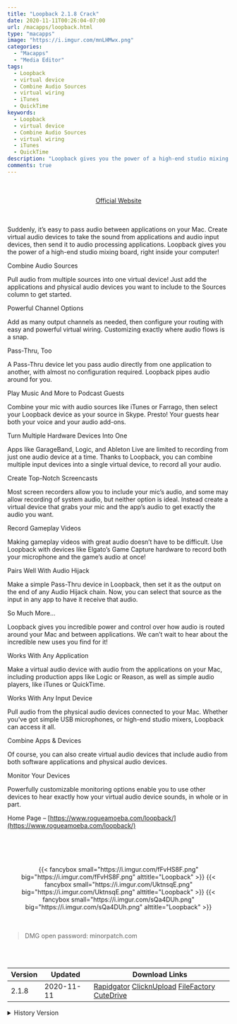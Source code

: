 ```yaml
---
title: "Loopback 2.1.8 Crack"
date: 2020-11-11T00:26:04-07:00
url: /macapps/loopback.html
type: "macapps"
image: "https://i.imgur.com/mnLHMwx.png"
categories:
  - "Macapps"
  - "Media Editor"
tags:
  - Loopback
  - virtual device
  - Combine Audio Sources
  - virtual wiring
  - iTunes
  - QuickTime
keywords:
  - Loopback
  - virtual device
  - Combine Audio Sources
  - virtual wiring
  - iTunes
  - QuickTime
description: "Loopback gives you the power of a high-end studio mixing board, right inside your computer!"
comments: true
---
```


<br/>
<br/>
<center>
<a href="https://www.rogueamoeba.com/loopback/" target="blank"><div class="border border-blue-500 rounded-lg transition duration-500 
    ease-in-out w-48 text-lg text-blue-500 text-center px-2 hover:bg-blue-500 hover:text-white">
  Official Website 
</div></a>
</center>
<br/>
<br/>

Suddenly, it’s easy to pass audio between applications on your Mac. Create virtual audio devices to take the sound from applications and audio input devices, then send it to audio processing applications. Loopback gives you the power of a high-end studio mixing board, right inside your computer!

Combine Audio Sources

Pull audio from multiple sources into one virtual device! Just add the applications and physical audio devices you want to include to the Sources column to get started.

Powerful Channel Options

Add as many output channels as needed, then configure your routing with easy and powerful virtual wiring. Customizing exactly where audio flows is a snap.

Pass-Thru, Too

A Pass-Thru device let you pass audio directly from one application to another, with almost no configuration required. Loopback pipes audio around for you.

Play Music And More to Podcast Guests

Combine your mic with audio sources like iTunes or Farrago, then select your Loopback device as your source in Skype. Presto! Your guests hear both your voice and your audio add-ons.

Turn Multiple Hardware Devices Into One

Apps like GarageBand, Logic, and Ableton Live are limited to recording from just one audio device at a time. Thanks to Loopback, you can combine multiple input devices into a single virtual device, to record all your audio.

Create Top-Notch Screencasts

Most screen recorders allow you to include your mic’s audio, and some may allow recording of system audio, but neither option is ideal. Instead create a virtual device that grabs your mic and the app’s audio to get exactly the audio you want.

Record Gameplay Videos

Making gameplay videos with great audio doesn’t have to be difficult. Use Loopback with devices like Elgato’s Game Capture hardware to record both your microphone and the game’s audio at once!

Pairs Well With Audio Hijack

Make a simple Pass-Thru device in Loopback, then set it as the output on the end of any Audio Hijack chain. Now, you can select that source as the input in any app to have it receive that audio.

So Much More…

Loopback gives you incredible power and control over how audio is routed around your Mac and between applications. We can’t wait to hear about the incredible new uses you find for it!

Works With Any Application

Make a virtual audio device with audio from the applications on your Mac, including production apps like Logic or Reason, as well as simple audio players, like iTunes or QuickTime.

Works With Any Input Device

Pull audio from the physical audio devices connected to your Mac. Whether you’ve got simple USB microphones, or high-end studio mixers, Loopback can access it all.

Combine Apps & Devices

Of course, you can also create virtual audio devices that include audio from both software applications and physical audio devices.

Monitor Your Devices

Powerfully customizable monitoring options enable you to use other devices to hear exactly how your virtual audio device sounds, in whole or in part.



Home Page – [https://www.rogueamoeba.com/loopback/](https://www.rogueamoeba.com/loopback/)

<br/>
<br/>
<script async src="https://pagead2.googlesyndication.com/pagead/js/adsbygoogle.js"></script>
<ins class="adsbygoogle"
     style="display:block; text-align:center;"
     data-ad-layout="in-article"
     data-ad-format="fluid"
     data-ad-client="ca-pub-8746275014476192"
     data-ad-slot="5144997159"></ins>
<script>
     (adsbygoogle = window.adsbygoogle || []).push({});
</script>
<br/>
<br/>


<center>
<div class="w-full grid grid-cols-3 flex gap-2">
{{< fancybox small="https://i.imgur.com/fFvHS8F.png" big="https://i.imgur.com/fFvHS8F.png" alttitle="Loopback" >}}
{{< fancybox small="https://i.imgur.com/UktnsqE.png" big="https://i.imgur.com/UktnsqE.png" alttitle="Loopback" >}}
{{< fancybox small="https://i.imgur.com/sQa4DUh.png" big="https://i.imgur.com/sQa4DUh.png" alttitle="Loopback" >}}
</div>
</center>

<br/>
<br/>


> DMG open password: minorpatch.com

<br/>

<br/>
<div id="history_version" class="history_version">

| Version | Updated | Download Links |
| ---- | ---- | ---- |
| 2.1.8 | 2020-11-11 | [Rapidgator](https://ouo.io/Af7CMS)   [ClicknUpload](https://ouo.io/5sAFyI)   [FileFactory](https://ouo.io/RUuDT8)   [CuteDrive](https://ouo.io/iltHl8) |
<details>
<summary>History Version</summary>

| Version | Updated | Download Links |
| ---- | ---- | ---- |
| 2.1.6 | 2020-10-26 | [Rapidgator](https://ouo.io/6mjvsfS)   [ClicknUpload](https://ouo.io/WD70je)   [FileFactory](https://ouo.io/519GJK)   [CuteDrive](https://ouo.io/3SPIH7) |
</details>

</div>
